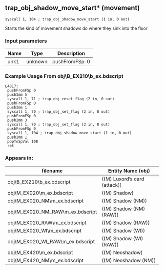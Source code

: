 ## trap_obj_shadow_move_start* (movement)

`syscall 1, 104 ; trap_obj_shadow_move_start (1 in, 0 out)`

Starts the kind of movement shadows do where they sink into the floor

### Input parameters
| Name | Type | Description
|------|------|------------
| unk1   | unknown   | pushFromFSp: 0


### Example Usage From obj\B_EX210\b_ex.bdscript
```plaintext
L4817:
 pushFromFSp 0
 pushImm 5
 syscall 1, 71 ; trap_obj_reset_flag (2 in, 0 out)
 pushFromFSp 0
 pushImm 1
 syscall 1, 70 ; trap_obj_set_flag (2 in, 0 out)
 pushFromFSp 0
 pushImm 3
 syscall 1, 70 ; trap_obj_set_flag (2 in, 0 out)
 pushFromFSp 0
 syscall 1, 104 ; trap_obj_shadow_move_start (1 in, 0 out)
 pushImm 1
 popToSpVal 108
 ret
```


### Appears in:
| filename | Entity Name (obj)
|----------|-------------
| obj\B_EX210\b_ex.bdscript       | ((M) Luxord’s card (attack))          
| obj\M_EX020\m_ex.bdscript       | ((M) Shadow)          
| obj\M_EX020_NM\m_ex.bdscript       | ((M) Shadow (NM))          
| obj\M_EX020_NM_RAW\m_ex.bdscript       | ((M) Shadow (NM) (RAW))          
| obj\M_EX020_RAW\m_ex.bdscript       | ((M) Shadow (RAW))          
| obj\M_EX020_WI\m_ex.bdscript       | ((M) Shadow (WI))          
| obj\M_EX020_WI_RAW\m_ex.bdscript       | ((M) Shadow (WI) (RAW))          
| obj\M_EX420\m_ex.bdscript       | ((M) Neoshadow)          
| obj\M_EX420_NM\m_ex.bdscript       | ((M) Neoshadow (NM))          



